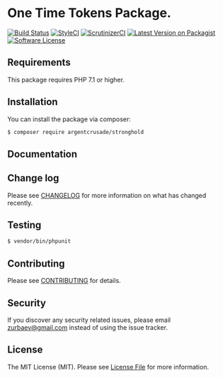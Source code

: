 # One Time Tokens Package.

[![Build Status][ico-travis]][link-travis]
[![StyleCI][ico-styleci]][link-styleci]
[![ScrutinizerCI][ico-scrutinizer]][link-scrutinizer]
[![Latest Version on Packagist][ico-version]][link-packagist]
[![Software License][ico-license]](LICENSE.md)

## Requirements

This package requires PHP 7.1 or higher.

## Installation

You can install the package via composer:

``` bash
$ composer require argentcrusade/stronghold
```

## Documentation

## Change log

Please see [CHANGELOG](CHANGELOG.md) for more information on what has changed recently.

## Testing

``` bash
$ vendor/bin/phpunit
```

## Contributing

Please see [CONTRIBUTING](CONTRIBUTING.md) for details.

## Security

If you discover any security related issues, please email zurbaev@gmail.com instead of using the issue tracker.

## License

The MIT License (MIT). Please see [License File](LICENSE.md) for more information.

[ico-version]: https://poser.pugx.org/argentcrusade/stronghold/version?format=flat
[ico-license]: https://poser.pugx.org/argentcrusade/stronghold/license?format=flat
[ico-travis]: https://api.travis-ci.org/argentcrusade/stronghold.svg?branch=master
[ico-styleci]: https://styleci.io/repos/170861517/shield?branch=master&style=flat
[ico-scrutinizer]: https://scrutinizer-ci.com/g/argentcrusade/stronghold/badges/quality-score.png?b=master

[link-packagist]: https://packagist.org/packages/argentcrusade/stronghold
[link-travis]: https://travis-ci.org/argentcrusade/stronghold
[link-styleci]: https://styleci.io/repos/170861517
[link-scrutinizer]: https://scrutinizer-ci.com/g/argentcrusade/stronghold/
[link-author]: https://github.com/tzurbaev
